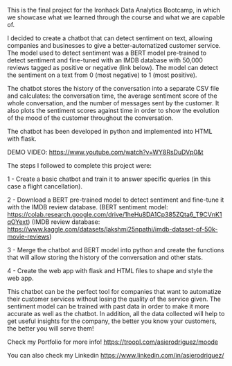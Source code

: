 This is the final project for the Ironhack Data Analytics Bootcamp, in which we showcase what we learned
through the course and what we are capable of.

I decided to create a chatbot that can detect sentiment on text, allowing companies and businesses
to give a better-automatized customer service. The model used to detect sentiment was a BERT model 
pre-trained to detect sentiment and fine-tuned with an IMDB database with 50,000 reviews tagged as 
positive or negative (link below). The model can detect the sentiment on a text from 0 (most negative) 
to 1 (most positive). 

The chatbot stores the history of the conversation into a separate CSV file and calculates: the conversation time, the average sentiment score of the whole conversation, and the number of messages sent by the customer. It also plots the sentiment scores against time in order to show the evolution of the mood of the customer throughout the conversation.

The chatbot has been developed in python and implemented into HTML with flask.

DEMO VIDEO: https://www.youtube.com/watch?v=WY8RsDuDVp0&t

The steps I followed to complete this project were:

1 - Create a basic chatbot and train it to answer specific queries (in this case a flight cancellation).

2 - Download a BERT pre-trained model to detect sentiment and fine-tune it with the IMDB review database.
             (BERT sentiment model: https://colab.research.google.com/drive/1heHu8DA1Cp385ZQta6_T9CVnK1qOYext)
             (IMDB review database: https://www.kaggle.com/datasets/lakshmi25npathi/imdb-dataset-of-50k-movie-reviews)

3 - Merge the chatbot and BERT model into python and create the functions that will allow storing the history of the conversation
and other stats.

4 - Create the web app with flask and HTML files to shape and style the web app.

This chatbot can be the perfect tool for companies that want to automatize their customer services without losing
the quality of the service given. The sentiment model can be trained with past data in order to make it more accurate
as well as the chatbot. In addition, all the data collected will help to get useful insights for the company, the better
you know your customers, the better you will serve them!

Check my Portfolio for more info!
https://troopl.com/asierodriguez/moode

You can also check my Linkedin
https://www.linkedin.com/in/asierodriguez/
